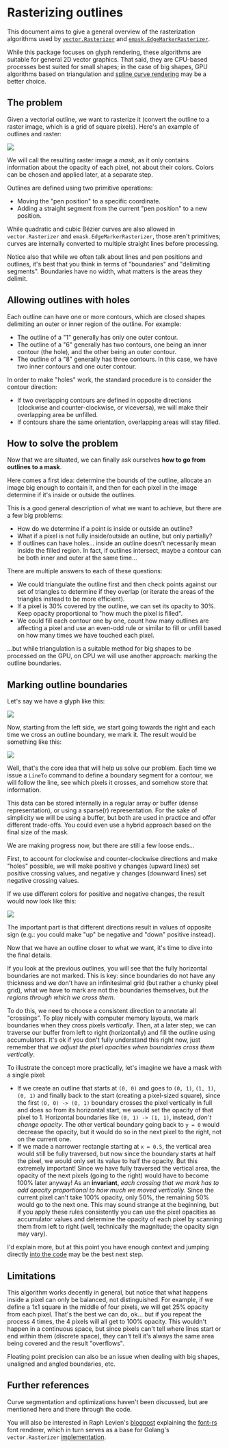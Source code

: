 # Rasterizing outlines
This document aims to give a general overview of the rasterization algorithms used by [`vector.Rasterizer`](https://pkg.go.dev/golang.org/x/image/vector) and [`emask.EdgeMarkerRasterizer`](https://pkg.go.dev/github.com/Kintar/etxt/emask#EdgeMarkerRasterizer).

While this package focuses on glyph rendering, these algorithms are suitable for general 2D vector graphics. That said, they are CPU-based processes best suited for small shapes; in the case of big shapes, GPU algorithms based on triangulation and [spline curve rendering](https://developer.nvidia.com/gpugems/gpugems3/part-iv-image-effects/chapter-25-rendering-vector-art-gpu) may be a better choice.

## The problem
Given a vectorial outline, we want to rasterize it (convert the outline to a raster image, which is a grid of square pixels). Here's an example of outlines and raster:

![](https://github.com/Kintar/etxt/blob/main/docs/img/outline_vs_raster.png?raw=true)

We will call the resulting raster image a *mask*, as it only contains information about the opacity of each pixel, not about their colors. Colors can be chosen and applied later, at a separate step.

Outlines are defined using two primitive operations:
- Moving the "pen position" to a specific coordinate.
- Adding a straight segment from the current "pen position" to a new position.

While quadratic and cubic Bézier curves are also allowed in `vector.Rasterizer` and `emask.EdgeMarkerRasterizer`, those aren't primitives; curves are internally converted to multiple straight lines before processing.

Notice also that while we often talk about lines and pen positions and outlines, it's best that you think in terms of "boundaries" and "delimiting segments". Boundaries have no width, what matters is the areas they delimit.

## Allowing outlines with holes
Each outline can have one or more contours, which are closed shapes delimiting an outer or inner region of the outline. For example:
- The outline of a "1" generally has only one outer contour.
- The outline of a "6" generally has two contours, one being an inner contour (the hole), and the other being an outer contour.
- The outline of a "8" generally has three contours. In this case, we have two inner contours and one outer contour.

In order to make "holes" work, the standard procedure is to consider the contour direction:
- If two overlapping contours are defined in opposite directions (clockwise and counter-clockwise, or viceversa), we will make their overlapping area be unfilled.
- If contours share the same orientation, overlapping areas will stay filled.

## How to solve the problem
Now that we are situated, we can finally ask ourselves **how to go from outlines to a mask**.

Here comes a first idea: determine the bounds of the outline, allocate an image big enough to contain it, and then for each pixel in the image determine if it's inside or outside the outlines.

This is a good general description of what we want to achieve, but there are a few big problems:
- How do we determine if a point is inside or outside an outline?
- What if a pixel is not fully inside/outside an outline, but only partially?
- If outlines can have holes... inside an outline doesn't necessarily mean inside the filled region. In fact, if outlines intersect, maybe a contour can be both inner and outer at the same time...

There are multiple answers to each of these questions:
- We could triangulate the outline first and then check points against our set of triangles to determine if they overlap (or iterate the areas of the triangles instead to be more efficient).
- If a pixel is 30% covered by the outline, we can set its opacity to 30%. Keep opacity proportional to "how much the pixel is filled".
- We could fill each contour one by one, count how many outlines are affecting a pixel and use an even-odd rule or similar to fill or unfill based on how many times we have touched each pixel.

...but while triangulation is a suitable method for big shapes to be processed on the GPU, on CPU we will use another approach: marking the outline boundaries.

## Marking outline boundaries
Let's say we have a glyph like this:

![](https://github.com/Kintar/etxt/blob/main/docs/img/glyph_filled.png?raw=true)

Now, starting from the left side, we start going towards the right and each time we cross an outline boundary, we mark it. The result would be something like this:

![](https://github.com/Kintar/etxt/blob/main/docs/img/glyph_edges.png?raw=true)

Well, that's the core idea that will help us solve our problem. Each time we issue a `LineTo` command to define a boundary segment for a contour, we will follow the line, see which pixels it crosses, and somehow store that information.

This data can be stored internally in a regular array or buffer (dense representation), or using a sparse(r) representation. For the sake of simplicity we will be using a buffer, but both are used in practice and offer different trade-offs. You could even use a hybrid approach based on the final size of the mask.

We are making progress now, but there are still a few loose ends...

First, to account for clockwise and counter-clockwise directions and make "holes" possible, we will make positive y changes (upward lines) set positive crossing values, and negative y changes (downward lines) set negative crossing values.

If we use different colors for positive and negative changes, the result would now look like this:

![](https://github.com/Kintar/etxt/blob/main/docs/img/glyph_sign.png?raw=true)

The important part is that different directions result in values of opposite sign (e.g.: you could make "up" be negative and "down" positive instead).

Now that we have an outline closer to what we want, it's time to dive into the final details.

If you look at the previous outlines, you will see that the fully horizontal boundaries are not marked. This is key: since boundaries do not have any thickness and we don't have an infinitesimal grid (but rather a chunky pixel grid), what we have to mark are not the boundaries themselves, but *the regions through which we cross them*.

To do this, we need to choose a consistent direction to annotate all "crossings". To play nicely with computer memory layouts, we mark boundaries when they cross pixels *vertically*. Then, at a later step, we can traverse our buffer from left to right (horizontally) and fill the outline using accumulators. It's ok if you don't fully understand this right now, just remember that *we adjust the pixel opacities when boundaries cross them vertically*.

To illustrate the concept more practically, let's imagine we have a mask with a single pixel:
- If we create an outline that starts at `(0, 0)` and goes to `(0, 1)`, `(1, 1)`, `(0, 1)` and finally back to the start (creating a pixel-sized square), since the first `(0, 0) -> (0, 1)` boundary crosses the pixel vertically in full and does so from its horizontal start, we would set the opacity of that pixel to 1. Horizontal boundaries like `(0, 1) -> (1, 1)`, instead, *don't change opacity*. The other vertical boundary going back to `y = 0` would decrease the opacity, but it would do so in the next pixel to the right, not on the current one.
- If we made a narrower rectangle starting at `x = 0.5`, the vertical area would still be fully traversed, but now since the boundary starts at half the pixel, we would only set its value to half the opacity. But this extremely important! Since we have fully traversed the vertical area, the opacity of the next pixels (going to the right) would have to become 100% later anyway! As an **invariant**, *each crossing that we mark has to add opacity proportional to how much we moved vertically*. Since the current pixel can't take 100% opacity, only 50%, the remaining 50% would go to the next one. This may sound strange at the beginning, but if you apply these rules consistently you can use the pixel opacities as accumulator values and determine the opacity of each pixel by scanning them from left to right (well, technically the magnitude; the opacity sign may vary).

I'd explain more, but at this point you have enough context and jumping directly [into the code](https://github.com/Kintar/etxt/blob/main/emask/edge_marker.go) may be the best next step.

## Limitations
This algorithm works decently in general, but notice that what happens inside a pixel can only be balanced, not distinguished. For example, if we define a 1x1 square in the middle of four pixels, we will get 25% opacity from each pixel. That's the best we can do, ok... but if you repeat the process 4 times, the 4 pixels will all get to 100% opacity. This wouldn't happen in a continuous space, but since pixels can't tell where lines start or end within them (discrete space), they can't tell it's always the same area being covered and the result "overflows".

Floating point precision can also be an issue when dealing with big shapes, unaligned and angled boundaries, etc.

## Further references
Curve segmentation and optimizations haven't been discussed, but are mentioned here and there through the code.

You will also be interested in Raph Levien's [blogpost](https://medium.com/@raphlinus/inside-the-fastest-font-renderer-in-the-world-75ae5270c445) explaining the [font-rs](https://github.com/raphlinus/font-rs) font renderer, which in turn serves as a base for Golang's `vector.Rasterizer` [implementation](https://cs.opensource.google/go/x/image/+/70e8d0d3:vector/raster_floating.go;l=31).
